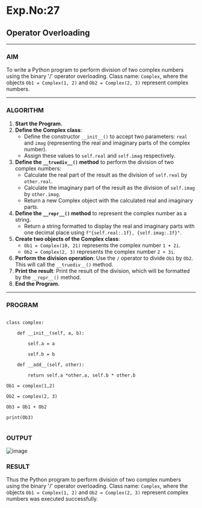 # Exp.No:27  
## Operator Overloading

---

### AIM  
To write a Python program to perform division of two complex numbers using the binary '/' operator overloading. Class name: `Complex`, where the objects `Ob1 = Complex(1, 2)` and `Ob2 = Complex(2, 3)` represent complex numbers.

---

### ALGORITHM

1. **Start the Program.**
2. **Define the Complex class**:
   - Define the constructor `__init__()` to accept two parameters: `real` and `imag` (representing the real and imaginary parts of the complex number).
   - Assign these values to `self.real` and `self.imag` respectively.
3. **Define the `__truediv__()` method** to perform the division of two complex numbers:
   - Calculate the real part of the result as the division of `self.real` by `other.real`.
   - Calculate the imaginary part of the result as the division of `self.imag` by `other.imag`.
   - Return a new Complex object with the calculated real and imaginary parts.
4. **Define the `__repr__()` method** to represent the complex number as a string.
   - Return a string formatted to display the real and imaginary parts with one decimal place using `f"{self.real:.1f}, {self.imag:.1f}"`.
5. **Create two objects of the Complex class**:
   - `Ob1 = Complex(10, 21)` represents the complex number `1 + 2i`.
   - `Ob2 = Complex(2, 3)` represents the complex number `2 + 3i`.
6. **Perform the division operation**: Use the `/` operator to divide `Ob1` by `Ob2`. This will call the `__truediv__()` method.
7. **Print the result**: Print the result of the division, which will be formatted by the `__repr__()` method.
8. **End the Program.**

---

### PROGRAM

```

class complex:

    def __init__(self, a, b):

        self.a = a

        self.b = b

    def __add__(self, other):

        return self.a *other.a, self.b * other.b

Ob1 = complex(1,2)

Ob2 = complex(2, 3)

Ob3 = Ob1 + Ob2

print(Ob3)


```

### OUTPUT


![image](https://github.com/user-attachments/assets/ac9e422c-9eb8-46cc-9af8-f62150a96215)



### RESULT

Thus the Python program to perform division of two complex numbers using the binary '/' operator overloading. Class name: `Complex`, where the objects `Ob1 = Complex(1, 2)` and `Ob2 = Complex(2, 3)` represent complex numbers was executed successfully.

